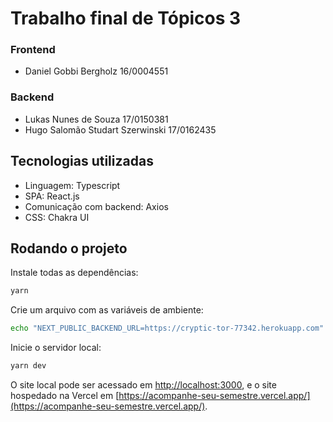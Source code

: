 # Trabalho final de Tópicos 3

### Frontend

- Daniel Gobbi Bergholz 16/0004551

### Backend

- Lukas Nunes de Souza 17/0150381
- Hugo Salomão Studart Szerwinski 17/0162435

## Tecnologias utilizadas

- Linguagem: Typescript
- SPA: React.js
- Comunicação com backend: Axios
- CSS: Chakra UI

## Rodando o projeto

Instale todas as dependências:

```bash
yarn
```

Crie um arquivo com as variáveis de ambiente:

```bash
echo "NEXT_PUBLIC_BACKEND_URL=https://cryptic-tor-77342.herokuapp.com" > .env.local
```

Inicie o servidor local:

```bash
yarn dev
```

O site local pode ser acessado em [http://localhost:3000](http://localhost:3000), e o site hospedado na Vercel em [https://acompanhe-seu-semestre.vercel.app/](https://acompanhe-seu-semestre.vercel.app/).
